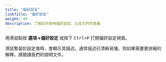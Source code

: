 ```yaml
---
title: "偏好設定"
linkTitle: "偏好設定"
weight: 40
description: 了解如何使用偏好設定，以及它們的意義
---
```


用滑鼠點按 **選項->偏好設定** 或按下 <kbd>Ctrl+P</kbd> 打開偏好設定視窗。

滑鼠暫留於設定值時，會顯示其描述。通常描述已清晰易懂，但如果需要更詳細的解釋，請閱讀我們的說明文件。
